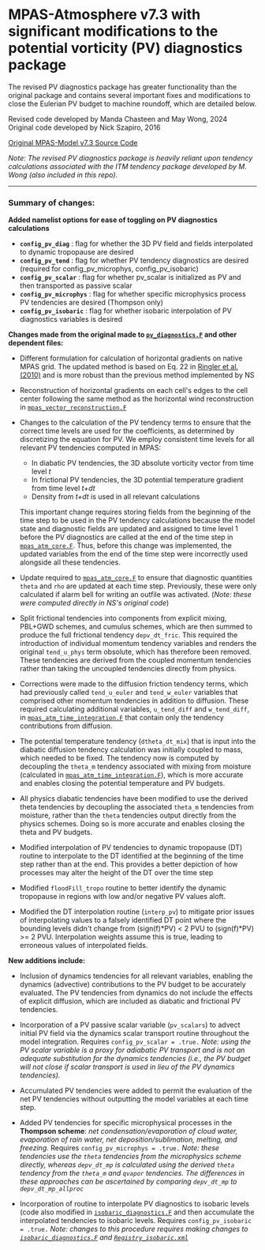 # MPAS-Atmosphere v7.3 with significant modifications to the potential vorticity (PV) diagnostics package #

The revised PV diagnostics package has greater functionality than the original package and contains several important fixes and modifications to close the Eulerian PV budget to machine roundoff, which are detailed below.

Revised code developed by Manda Chasteen and May Wong, 2024\
Original code developed by Nick Szapiro, 2016

[Original MPAS-Model v7.3 Source Code](https://github.com/MPAS-Dev/MPAS-Model/tree/v7.3)

_Note: The revised PV diagnostics package is heavily reliant upon tendency calculations associated with the ITM tendency package developed by M. Wong (also included in this repo)._

***

### Summary of changes: ###

**Added namelist options for ease of toggling on PV diagnostics calculations**
- **`config_pv_diag`**          : flag for whether the 3D PV field and fields interpolated to dynamic tropopause are desired
- **`config_pv_tend`**          : flag for whether PV tendency diagnostics are desired (required for config_pv_microphys, config_pv_isobaric)
- **`config_pv_scalar`**        : flag for whether pv_scalar is initialized as PV and then transported as passive scalar
- **`config_pv_microphys`**     : flag for whether specific microphysics process PV tendencies are desired (Thompson only)
- **`config_pv_isobaric`**      : flag for whether isobaric interpolation of PV diagnostics variables is desired

**Changes made from the original made to [`pv_diagnostics.F`](src/core_atmosphere/diagnostics/pv_diagnostics.F) and other dependent files:**
* Different formulation for calculation of horizontal gradients on native MPAS grid. The updated method is based on Eq. 22 in [Ringler et al. (2010)](https://doi.org/10.1016/j.jcp.2009.12.007) and is more robust than the previous method implemented by NS
  
* Reconstruction of horizontal gradients on each cell's edges to the cell center following the same method as the horizontal wind reconstruction in [`mpas_vector_reconstruction.F`](src/operators/mpas_vector_reconstruction.F)
  
* Changes to the calculation of the PV tendency terms to ensure that the correct time levels are used for the coefficients, as determined by discretizing the equation for PV. We employ consistent time levels for all relevant PV tendencies computed in MPAS:
  * In diabatic PV tendencies, the 3D absolute vorticity vector from time level _t_
  * In frictional PV tendencies, the 3D potential temperature gradient from time level _t+dt_
  * Density from _t+dt_ is used in all relevant calculations
    
  This important change requires storing fields from the beginning of the time step to be used in the PV tendency calculations because the model state and diagnostic fields are updated and assigned to time level 1 before the PV diagnostics are called at the end of the time step in [`mpas_atm_core.F`](src/core_atmosphere/mpas_atm_core.F). Thus, before this change was implemented, the updated variables from the end of the time step were incorrectly used alongside all these tendencies.

* Update required to [`mpas_atm_core.F`](src/core_atmosphere/mpas_atm_core.F) to ensure that diagnostic quantities `theta` and `rho` are updated at each time step. Previously, these were only calculated if alarm bell for writing an outfile was activated. (_Note: these were computed directly in NS's original code_)
  
* Split frictional tendencies into components from explicit mixing, PBL+GWD schemes, and cumulus schemes, which are then summed to produce the full frictional tendency `depv_dt_fric`. This required the introduction of individual momentum tendency variables and renders the original `tend_u_phys` term obsolute, which has therefore been removed. These tendencies are derived from the coupled momentum tendencies rather than taking the uncoupled tendencies directly from physics.
  
* Corrections were made to the diffusion friction tendency terms, which had previously called `tend_u_euler` and `tend_w_euler` variables that comprised other momentum tendencies in addition to diffusion. These required calculating additional variables, `u_tend_diff` and `w_tend_diff`, in [`mpas_atm_time_integration.F`](src/core_atmosphere/mpas_atm_time_integration.F) that contain only the tendency contributions from diffusion.
  
* The potential temperature tendency (`dtheta_dt_mix`) that is input into the diabatic diffusion tendency calculation was initially coupled to mass, which needed to be fixed. The tendency now is computed by decoupling the `theta_m` tendency associated with mixing from moisture (calculated in [`mpas_atm_time_integration.F`](src/core_atmosphere/mpas_atm_time_integration.F)), which is more accurate and enables closing the potential temperature and PV budgets.
  
* All physics diabatic tendencies have been modified to use the derived theta tendencies by decoupling the associated `theta_m` tendencies from moisture, rather than the `theta` tendencies output directly from the physics schemes. Doing so is more accurate and enables closing the theta and PV budgets.
  
* Modified interpolation of PV tendencies to dynamic tropopause (DT) routine to interpolate to the DT identified at the beginning of the time step rather than at the end. This provides a better depiction of how processes may alter the height of the DT over the time step

* Modified `floodFill_tropo` routine to better identify the dynamic tropopause in regions with low and/or negative PV values aloft.

* Modified the DT interpolation routine (`interp_pv`) to mitigate prior issues of interpolating values to a falsely identified DT point where the bounding levels didn't change from (sign(f)*PV) < 2 PVU to (sign(f)*PV) >= 2 PVU. Interpolation weights assume this is true, leading to erroneous values of interpolated fields.


**New additions include:**
* Inclusion of dynamics tendencies for all relevant variables, enabling the dynamics (advective) contributions to the PV budget to be accurately evaluated. The PV tendencies from dynamics do not include the effects of explicit diffusion, which are included as diabatic and frictional PV tendencies.

* Incorporation of a PV passive scalar variable (`pv_scalars`) to advect initial PV field via the dynamics scalar transport routine throughout the model integration. Requires `config_pv_scalar = .true.` _Note: using the PV scalar variable is a proxy for adiabatic PV transport and is not an adequate substitution for the dynamics tendencies (i.e., the PV budget will not close if scalar transport is used in lieu of the PV dynamics tendencies)._
  
* Accumulated PV tendencies were added to permit the evaluation of the net PV tendencies without outputting the model variables at each time step.

* Added PV tendencies for specific microphysical processes in the **Thompson scheme**: _net condensation/evaporation of cloud water, evaporation of rain water, net deposition/sublimation, melting, and freezing_. Requires `config_pv_microphys = .true.` _Note: these tendencies use the `theta` tendencies from the microphysics scheme directly, whereas `depv_dt_mp` is calculated using the derived `theta` tendency from the `theta_m` and `qvapor` tendencies. The differences in these approaches can be ascertained by comparing `depv_dt_mp` to `depv_dt_mp_allproc`_

*  Incorporation of routine to interpolate PV diagnostics to isobaric levels (code also modified in [`isobaric_diagnostics.F`](src/core_atmosphere/diagnostics/isobaric_diagnostics.F) 
  and then accumulate the interpolated tendencies to isobaric levels. Requires `config_pv_isobaric = .true.` _Note: changes to this procedure requires making changes to [`isobaric_diagnostics.F`](src/core_atmosphere/diagnostics/isobaric_diagnostics.F) and [`Registry_isobaric.xml`](src/core_atmosphere/diagnostics/Registry_isobaric.xml)_

